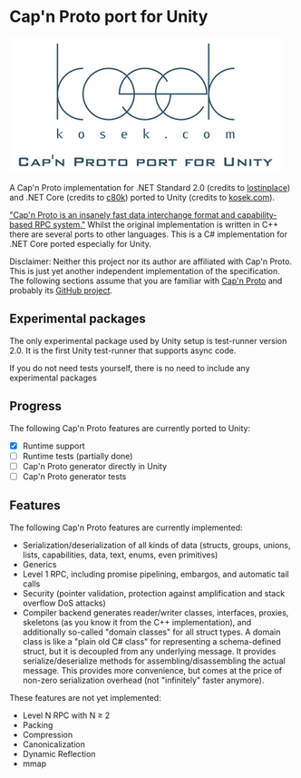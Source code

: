 # Cap'n Proto port for Unity

![Logo](logo/CapNProtoUnity.png)

A Cap'n Proto implementation for .NET Standard 2.0 (credits to [lostinplace](https://github.com/lostinplace)) and .NET Core (credits to [c80k](https://github.com/c80k)) ported to Unity (credits to [kosek.com](https://github.com/kosek-com)).

["Cap'n Proto is an insanely fast data interchange format and capability-based RPC system."](https://capnproto.org/) Whilst the original implementation is written in C++ there are several ports to other languages. This is a C# implementation for .NET Core ported especially for Unity.

Disclaimer: Neither this project nor its author are affiliated with Cap'n Proto. This is just yet another independent implementation of the specification. The following sections assume that you are familiar with [Cap'n Proto](https://capnproto.org/) and probably its [GitHub project](https://github.com/capnproto/capnproto).

## Experimental packages

The only experimental package used by Unity setup is test-runner version 2.0. It is the first Unity test-runner that supports async code.

If you do not need tests yourself, there is no need to include any experimental packages

## Progress

The following Cap'n Proto features are currently ported to Unity:

 - [x] Runtime support
 - [ ] Runtime tests (partially done)
 - [ ] Cap'n Proto generator directly in Unity
 - [ ] Cap'n Proto generator tests

## Features

The following Cap'n Proto features are currently implemented:
- Serialization/deserialization of all kinds of data (structs, groups, unions, lists, capabilities, data, text, enums, even primitives)
- Generics
- Level 1 RPC, including promise pipelining, embargos, and automatic tail calls
- Security (pointer validation, protection against amplification and stack overflow DoS attacks)
- Compiler backend generates reader/writer classes, interfaces, proxies, skeletons (as you know it from the C++ implementation), and additionally so-called "domain classes" for all struct types. A domain class is like a "plain old C# class" for representing a schema-defined struct, but it is decoupled from any underlying message. It provides serialize/deserialize methods for assembling/disassembling the actual message. This provides more convenience, but comes at the price of non-zero serialization overhead (not "infinitely" faster anymore).

These features are not yet implemented:
- Level N RPC with N ≥ 2
- Packing
- Compression
- Canonicalization
- Dynamic Reflection
- mmap
